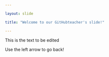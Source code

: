 ```yaml
---

layout: slide

title: "Welcome to our GitHubteacher's slide!"

---
```


This is the text to be edited

Use the left arrow to go back!
